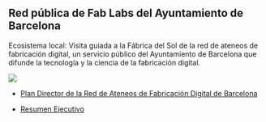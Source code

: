 ## Red pública de Fab Labs del Ayuntamiento de Barcelona

Ecosistema local: Visita guiada a la Fábrica del Sol de la red de ateneos de fabricación digital, un servicio público del Ayuntamiento de Barcelona que difunde la tecnología y la ciencia de la fabricación digital.

![](assets/presentaciones-a82778bf.png)

  - [Plan Director de la Red de Ateneos de Fabricación Digital de Barcelona](assets/220123_cast_Resum_Pla_director_XAF_Techfriendly.pdf)

  - [Resumen Ejecutivo](assets/presentacio_projecte_XAF_2023.pdf)

